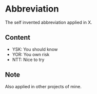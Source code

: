 # Abbreviation

The self invented abbreviation applied in X.


## Content

- YSK: You should know
- YOR: You own risk
- NTT: Nice to try


## Note

Also applied in other projects of mine.
